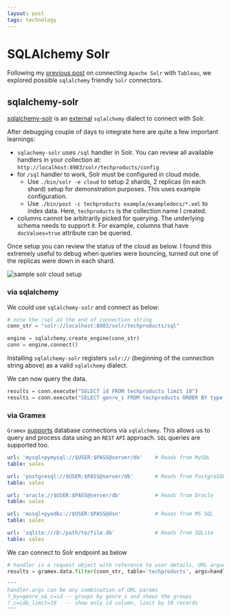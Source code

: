 ```yaml
---
layout: post
tags: technology
---
```


# SQLAlchemy Solr

Following my [previous post](https://bkamapantula.github.io/2020/07/20/solr-tableau.html) on connecting `Apache Solr` with `Tableau`, we explored possible `sqlalchemy` friendly `Solr` connectors.

## sqlalchemy-solr
[sqlalchemy-solr](https://github.com/aadel/sqlalchemy-solr/) is an [external](https://docs.sqlalchemy.org/en/13/dialects/index.html#external-dialects) `sqlalchemy` dialect to connect with Solr.

After debugging couple of days to integrate here are quite a few important learnings:

- `sqlachemy-solr` uses `/sql` handler in Solr. You can review all available handlers in your collection at: `http://localhost:8983/solr/techproducts/config`
- for `/sql` handler to work, Solr must be configured in cloud mode.
  - Use `./bin/solr -e cloud` to setup 2 shards, 2 replicas (in each shard) setup for demonstration purposes. This uses example configuration.
  - Use `./bin/post -c techproducts example/exampledocs/*.xml` to index data. Here, `techproducts` is the collection name I created.
- columns cannot be arbitrarily picked for querying. The underlying schema needs to support it. For example, columns that have `docValues=true` attribute can be queried.

Once setup you can review the status of the cloud as below. I found this extremely useful to debug when queries were bouncing, turned out one of the replicas were down in each shard.

![sample solr cloud setup](https://i.postimg.cc/Hk3Zk4Kq/solr-cloud.png)

### via sqlalchemy

We could use `sqlalchemy-solr` and connect as below:

```py
# note the /sql at the end of connection string
conn_str = "solr://localhost:8983/solr/techproducts/sql"

engine = sqlalchemy.create_engine(conn_str)
conn = engine.connect()
```

Installing `sqlalchemy-solr` registers `solr://` (beginning of the connection string above) as a valid `sqlalchemy` dialect.

We can now query the data.

```py
results = conn.execute("SELECT id FROM techproducts limit 10")
results = conn.execute("SELECT genre_s FROM techproducts ORDER BY type LIMIT 20")
```

### via Gramex

`Gramex` [supports](https://learn.gramener.com/guide/formhandler/) database connections via `sqlalchemy`. This allows us to query and process data using an `REST` `API` approach. `SQL` queries are supported too.

```yaml
url: 'mysql+pymysql://$USER:$PASS@server/db'    # Reads from MySQL
table: sales

url: 'postgresql://$USER:$PASS@server/db'       # Reads from PostgreSQL
table: sales

url: 'oracle://$USER:$PASS@server/db'           # Reads from Oracle
table: sales

url: 'mssql+pyodbc://$USER:$PASS@dsn'           # Reads from MS SQL
table: sales

url: 'sqlite:///D:/path/to/file.db'             # Reads from SQLite
table: sales

```

We can connect to Solr endpoint as below

```py
# handler is a request object with reference to user details, URL arguments etc.
results = gramex.data.filter(conn_str, table='techproducts', args=handler.args)

"""
handler.args can be any combination of URL params
?_by=genre_s&_c=id -- groups by genre_s and shows the groups
?_c=id&_limit=10   -- show only id column, limit by 10 records
"""
```
